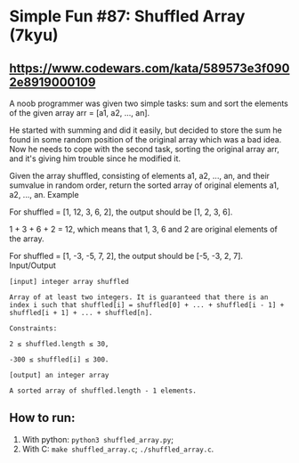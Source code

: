 # Simple Fun #87: Shuffled Array (7kyu)
## https://www.codewars.com/kata/589573e3f0902e8919000109

A noob programmer was given two simple tasks: sum and sort the elements of the given array arr = [a1, a2, ..., an].

He started with summing and did it easily, but decided to store the sum he found in some random position of the original array which was a bad idea. Now he needs to cope with the second task, sorting the original array arr, and it's giving him trouble since he modified it.

Given the array shuffled, consisting of elements a1, a2, ..., an, and their sumvalue in random order, return the sorted array of original elements a1, a2, ..., an.
Example

For shuffled = [1, 12, 3, 6, 2], the output should be [1, 2, 3, 6].

1 + 3 + 6 + 2 = 12, which means that 1, 3, 6 and 2 are original elements of the array.

For shuffled = [1, -3, -5, 7, 2], the output should be [-5, -3, 2, 7].
Input/Output

    [input] integer array shuffled

    Array of at least two integers. It is guaranteed that there is an index i such that shuffled[i] = shuffled[0] + ... + shuffled[i - 1] + shuffled[i + 1] + ... + shuffled[n].

    Constraints:

    2 ≤ shuffled.length ≤ 30,

    -300 ≤ shuffled[i] ≤ 300.

    [output] an integer array

    A sorted array of shuffled.length - 1 elements.

## How to run:
1. With python: `python3 shuffled_array.py`;
2. With C: `make shuffled_array.c`; `./shuffled_array.c`.
